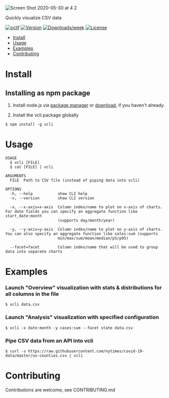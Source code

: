 ![Screen Shot 2020-05-30 at 4 2](https://user-images.githubusercontent.com/875591/83340830-a88d1f80-a291-11ea-808a-1b3745c9650c.jpg)

Quickly visualize CSV data

[![oclif](https://img.shields.io/badge/cli-oclif-brightgreen.svg)](https://oclif.io)
[![Version](https://img.shields.io/npm/v/vcli.svg)](https://npmjs.org/package/vcli)
[![Downloads/week](https://img.shields.io/npm/dw/vcli.svg)](https://npmjs.org/package/vcli)
[![License](https://img.shields.io/npm/l/vcli.svg)](https://github.com/schnerd/vcli/blob/master/package.json)

* [Install](#install)
* [Usage](#usage)
* [Examples](#examples)
* [Contributing](#contributing)

# Install

## Installing as npm package

1. Install node.js via [package manager](https://nodejs.org/en/download/package-manager/#macos) or [download](https://nodejs.org/en/download/), if you haven't already.

2. Install the vcli package globally

```sh-session
$ npm install -g vcli
```

# Usage

```sh-session
USAGE
  $ vcli [FILE]
  $ cat [FILE] | vcli

ARGUMENTS
  FILE  Path to CSV file (instead of piping data into vcli)

OPTIONS
  -h, --help           show CLI help
  -v, --version        show CLI version

  -x, --x-axis=x-axis  Column index/name to plot on x-axis of charts. For date fields you can specify an aggregate function like start_date:month
                       (supports day/month/year)

  -y, --y-axis=y-axis  Column index/name to plot on y-axis of charts. You can also specify an aggregate function like sales:sum (supports
                       min/max/sum/mean/median/p5/p95)

  --facet=facet        Column index/name that will be used to group data into separate charts
```

# Examples 

### Launch "Overview" visualization with stats & distributions for all columns in the file

```sh-session
$ vcli data.csv
```

### Launch "Analysis" visualization with specified configuration

```sh-session
$ vcli -x date:month -y cases:sum --facet state data.csv
```

### Pipe CSV data from an API into vcli

```sh-session
$ curl -s https://raw.githubusercontent.com/nytimes/covid-19-data/master/us-counties.csv | vcli
```

# Contributing

Contributions are welcome, see CONTRIBUTING.md
